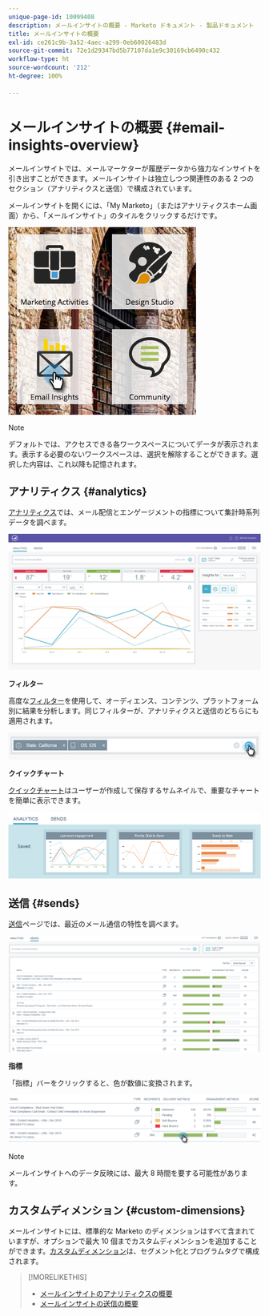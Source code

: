```yaml
---
unique-page-id: 10099408
description: メールインサイトの概要 - Marketo ドキュメント - 製品ドキュメント
title: メールインサイトの概要
exl-id: ce261c9b-3a52-4aec-a299-0eb60026483d
source-git-commit: 72e1d29347bd5b77107da1e9c30169cb6490c432
workflow-type: ht
source-wordcount: '212'
ht-degree: 100%

---
```


# メールインサイトの概要 {#email-insights-overview}

メールインサイトでは、メールマーケターが履歴データから強力なインサイトを引き出すことができます。メールインサイトは独立しつつ関連性のある 2 つのセクション（アナリティクスと送信）で構成されています。

メールインサイトを開くには、「My  Marketo」（またはアナリティクスホーム画面）から、「メールインサイト」のタイルをクリックするだけです。

![](assets/icon.png)

>[!NOTE]
>
>デフォルトでは、アクセスできる各ワークスペースについてデータが表示されます。表示する必要のないワークスペースは、選択を解除することができます。選択した内容は、これ以降も記憶されます。

## アナリティクス {#analytics}

[アナリティクス](/help/marketo/product-docs/reporting/email-insights/email-insights-analytics-overview.md)では、メール配信とエンゲージメントの指標について集計時系列データを調べます。

![](assets/emailanalytics.jpg)

**フィルター**

高度な[フィルター](/help/marketo/product-docs/reporting/email-insights/filtering-in-email-insights.md)を使用して、オーディエンス、コンテンツ、プラットフォーム別に結果を分析します。同じフィルターが、アナリティクスと送信のどちらにも適用されます。

![](assets/filter.png)

**クイックチャート**

[クイックチャート](/help/marketo/product-docs/reporting/email-insights/email-insights-quick-charts.md)はユーザーが作成して保存するサムネイルで、重要なチャートを簡単に表示できます。

![](assets/three.png)

## 送信 {#sends}

[送信](/help/marketo/product-docs/reporting/email-insights/email-insights-sends-overview.md)ページでは、最近のメール通信の特性を調べます。

![](assets/two.png)

**指標**

「指標」バーをクリックすると、色が数値に変換されます。

![](assets/delivery-metrics.png)

>[!NOTE]
>
>メールインサイトへのデータ反映には、最大 8 時間を要する可能性があります。

## カスタムディメンション {#custom-dimensions}

メールインサイトには、標準的な Marketo のディメンションはすべて含まれていますが、オプションで最大 10 個までカスタムディメンションを追加することができます。[カスタムディメンション](/help/marketo/product-docs/reporting/email-insights/custom-dimensions-for-email-insights.md)は、セグメント化とプログラムタグで構成されます。

>[!MORELIKETHIS]
>
>* [メールインサイトのアナリティクスの概要](/help/marketo/product-docs/reporting/email-insights/email-insights-analytics-overview.md)
>* [メールインサイトの送信の概要](/help/marketo/product-docs/reporting/email-insights/email-insights-sends-overview.md)

